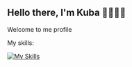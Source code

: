## Hello there, I'm Kuba 👋👨🏼‍💻
Welcome to me profile

My skills:

[![My Skills](https://skillicons.dev/icons?i=html,css,js,sass,ts,nodejs,express,mysql)](https://skillicons.dev)


<!--
**JakubPolchlopek/jakubpolchlopek** is a ✨ _special_ ✨ repository because its `README.md` (this file) appears on your GitHub profile.

Here are some ideas to get you started:

- 🔭 I’m currently working on ...
- 🌱 I’m currently learning ...
- 👯 I’m looking to collaborate on ...
- 🤔 I’m looking for help with ...
- 💬 Ask me about ...
- 📫 How to reach me: ...
- 😄 Pronouns: ...
- ⚡ Fun fact: ...
-->
